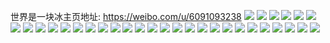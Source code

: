 世界是一块冰主页地址: https://weibo.com/u/6091093238 
![](https://wx4.sinaimg.cn/mw2000/006EdBBkly1h8udfc9yymj32c03404qt.jpg) 
![](https://wx4.sinaimg.cn/mw2000/006EdBBkly1h8udfbzvavj32ab31r4qs.jpg) 
![](https://wx4.sinaimg.cn/mw2000/006EdBBkly1h8udfd76muj329y31ab2c.jpg) 
![](https://wx4.sinaimg.cn/mw2000/006EdBBkly1h8udfczm2zj32al324b2c.jpg) 
![](https://wx4.sinaimg.cn/mw2000/006EdBBkly1h8udfciny4j329y31akjn.jpg) 
![](https://wx4.sinaimg.cn/mw2000/006EdBBkly1h8uab956e7j321b31y7wi.jpg) 
![](https://wx4.sinaimg.cn/mw2000/006EdBBkly1h8uab9977sj31z42yp4qq.jpg) 
![](https://wx4.sinaimg.cn/mw2000/006EdBBkly1h8uaba8jfrj322o340b2b.jpg) 
![](https://wx4.sinaimg.cn/mw2000/006EdBBkly1h8uabadqjij322o340e83.jpg) 
![](https://wx4.sinaimg.cn/mw2000/006EdBBkly1h8uab99e9wj3224336kjm.jpg) 
![](https://wx4.sinaimg.cn/mw2000/006EdBBkly1h8uab9z32pj322o340qv6.jpg) 
![](https://wx4.sinaimg.cn/mw2000/006EdBBkly1h8uab9a3r8j322633anpe.jpg) 
![](https://wx4.sinaimg.cn/mw2000/006EdBBkly1h8uab9yi9ij31xw2wtu0y.jpg) 
![](https://wx4.sinaimg.cn/mw2000/006EdBBkly1h8uab9q6ykj320g30p7wi.jpg) 
![](https://wx4.sinaimg.cn/mw2000/006EdBBkly1h8uab947yaj320b30h4qq.jpg) 
![](https://wx4.sinaimg.cn/mw2000/006EdBBkly1h8uab9rnixj321j32c7wi.jpg) 
![](https://wx4.sinaimg.cn/mw2000/006EdBBkly1h8uab9j364j321r32mhdu.jpg) 
![](https://wx4.sinaimg.cn/mw2000/006EdBBkly1h8tv3yhv25j31zd2z2hdt.jpg) 
![](https://wx4.sinaimg.cn/mw2000/006EdBBkly1h8tv3ykhihj31wg2upqv5.jpg) 
![](https://wx4.sinaimg.cn/mw2000/006EdBBkly1h8tv3zqx8gj322y34f1ky.jpg) 
![](https://wx4.sinaimg.cn/mw2000/006EdBBkly1h8tv3z7cbhj320b30hnpd.jpg) 
![](https://wx4.sinaimg.cn/mw2000/006EdBBkly1h8tv3z1xfdj321v32skjl.jpg) 
![](https://wx4.sinaimg.cn/mw2000/006EdBBkly1h8tv3z6fh1j31rf2n4qv5.jpg) 
![](https://wx4.sinaimg.cn/mw2000/006EdBBkly1h8tv3yp21pj322o340u0x.jpg) 
![](https://wx4.sinaimg.cn/mw2000/006EdBBkly1h8tv3zclzgj31up2s1kjl.jpg) 
![](https://wx4.sinaimg.cn/mw2000/006EdBBkly1h8tv3zfdm1j31zt2zpkjl.jpg) 
![](https://wx4.sinaimg.cn/mw2000/006EdBBkly1h8ffy7a96bj32aw32jhdw.jpg) 
![](https://wx4.sinaimg.cn/mw2000/006EdBBkly1h8ffy6j36ej327v2yhkjp.jpg) 
![](https://wx4.sinaimg.cn/mw2000/006EdBBkly1h8ffy5y2xlj32c03401l1.jpg) 
![](https://wx4.sinaimg.cn/mw2000/006EdBBkly1h8ffy7ad2sj329r33d4qs.jpg) 
![](https://wx4.sinaimg.cn/mw2000/006EdBBkly1h8ffy8b3arj328y2zx7wm.jpg) 
